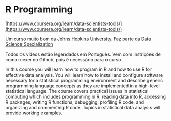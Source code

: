 # R Programming

[https://www.coursera.org/learn/data-scientists-tools/](https://www.coursera.org/learn/data-scientists-tools/)

Um curso muito bom da [Johns Hopkins University](https://pt.wikipedia.org/wiki/Universidade_Johns_Hopkins). Faz parte da [Data Science Specialization](https://www.coursera.org/specializations/jhu-data-science)

Todos os vídeos estão legendados em Português. Vem com instrições de como mexer no Github, pois é necessário para o curso.

In this course you will learn how to program in R and how to use R for effective data analysis. You will learn how to install and configure software necessary for a statistical programming environment and describe generic programming language concepts as they are implemented in a high-level statistical language. The course covers practical issues in statistical computing which includes programming in R, reading data into R, accessing R packages, writing R functions, debugging, profiling R code, and organizing and commenting R code. Topics in statistical data analysis will provide working examples.

